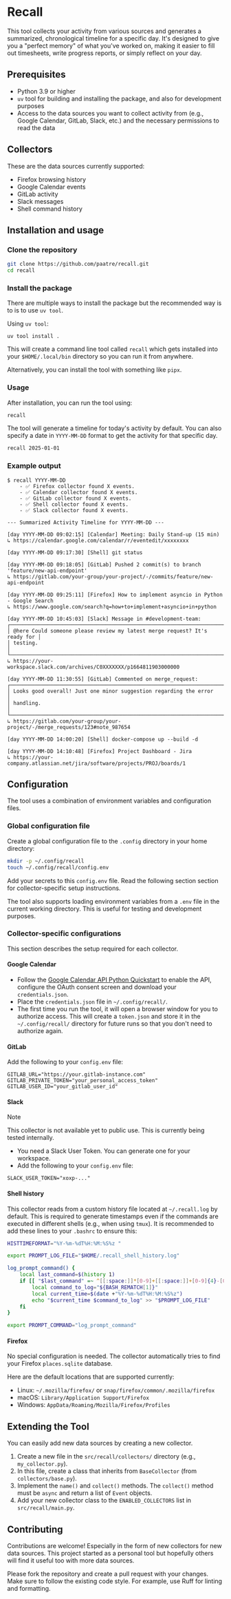 # Recall

This tool collects your activity from various sources and generates a
summarized, chronological timeline for a specific day. It's designed to give
you a "perfect memory" of what you've worked on, making it easier to fill out
timesheets, write progress reports, or simply reflect on your day.

## Prerequisites

- Python 3.9 or higher
- `uv` tool for building and installing the package, and also for development
  purposes
- Access to the data sources you want to collect activity from (e.g., Google
Calendar, GitLab, Slack, etc.) and the necessary permissions to read the data

## Collectors

These are the data sources currently supported:

- Firefox browsing history
- Google Calendar events
- GitLab activity
- Slack messages
- Shell command history

## Installation and usage

### Clone the repository

```bash
git clone https://github.com/paatre/recall.git
cd recall
```

### Install the package

There are multiple ways to install the package but the recommended way is to
is to use `uv tool`.

Using `uv tool`:
```
uv tool install .
```

This will create a command line tool called `recall` which
gets installed into your `$HOME/.local/bin` directory so you can run it from
anywhere.

Alternatively, you can install the tool with something like `pipx`.

### Usage

After installation, you can run the tool using:

```bash
recall
```

The tool will generate a timeline for today's activity by default. You can also
specify a date in `YYYY-MM-DD` format to get the activity for that specific day.

```bash
recall 2025-01-01
```

### Example output

```
$ recall YYYY-MM-DD
    - ✅ Firefox collector found X events.
    - ✅ Calendar collector found X events.
    - ✅ GitLab collector found X events.
    - ✅ Shell collector found X events.
    - ✅ Slack collector found X events.

--- Summarized Activity Timeline for YYYY-MM-DD ---

[day YYYY-MM-DD 09:02:15] [Calendar] Meeting: Daily Stand-up (15 min)
↳ https://calendar.google.com/calendar/r/eventedit/xxxxxxxx

[day YYYY-MM-DD 09:17:30] [Shell] git status

[day YYYY-MM-DD 09:18:05] [GitLab] Pushed 2 commit(s) to branch 'feature/new-api-endpoint'
↳ https://gitlab.com/your-group/your-project/-/commits/feature/new-api-endpoint

[day YYYY-MM-DD 09:25:11] [Firefox] How to implement asyncio in Python - Google Search
↳ https://www.google.com/search?q=how+to+implement+asyncio+in+python

[day YYYY-MM-DD 10:45:03] [Slack] Message in #development-team:
┌───────────────────────────────────────────────────────────────────────────┐
│ @here Could someone please review my latest merge request? It's ready for │
│ testing.                                                                  │
└───────────────────────────────────────────────────────────────────────────┘
↳ https://your-workspace.slack.com/archives/C0XXXXXXX/p1664811903000000

[day YYYY-MM-DD 11:30:55] [GitLab] Commented on merge_request:
┌───────────────────────────────────────────────────────────────────────────┐
│ Looks good overall! Just one minor suggestion regarding the error         │
│ handling.                                                                 │
└───────────────────────────────────────────────────────────────────────────┘
↳ https://gitlab.com/your-group/your-project/-/merge_requests/123#note_987654

[day YYYY-MM-DD 14:00:20] [Shell] docker-compose up --build -d

[day YYYY-MM-DD 14:10:48] [Firefox] Project Dashboard - Jira
↳ https://your-company.atlassian.net/jira/software/projects/PROJ/boards/1
```

## Configuration

The tool uses a combination of environment variables and configuration files.

### Global configuration file

Create a global configuration file to the `.config` directory in your home
directory:

```bash
mkdir -p ~/.config/recall
touch ~/.config/recall/config.env
```

Add your secrets to this `config.env` file. Read the following section section
for collector-specific setup instructions.

The tool also supports loading environment variables from a `.env` file in the
current working directory. This is useful for testing and development purposes.

### Collector-specific configurations

This section describes the setup required for each collector.

#### Google Calendar

- Follow the [Google Calendar API Python Quickstart](https://developers.google.com/calendar/api/quickstart/python)
to enable the API, configure the OAuth consent screen and download your
`credentials.json`.
- Place the `credentials.json` file in `~/.config/recall/`.
- The first time you run the tool, it will open a browser window for you to
authorize access. This will create a `token.json` and store it in the
`~/.config/recall/` directory for future runs so that you
don't need to authorize again.

#### GitLab

Add the following to your `config.env` file:

```
GITLAB_URL="https://your.gitlab-instance.com"
GITLAB_PRIVATE_TOKEN="your_personal_access_token"
GITLAB_USER_ID="your_gitlab_user_id"
```

#### Slack

> [!note]
> This collector is not available yet to public use. This is currently being
> tested internally.

- You need a Slack User Token. You can generate one for your workspace.
- Add the following to your `config.env` file:

```
SLACK_USER_TOKEN="xoxp-..."
```

#### Shell history

This collector reads from a custom history file located at
`~/.recall.log` by default. This is required to generate
timestamps even if the commands are executed in different shells (e.g., when
using `tmux`). It is recommended to add these lines to your `.bashrc` to
ensure this:

```bash
HISTTIMEFORMAT="%Y-%m-%dT%H:%M:%S%z "

export PROMPT_LOG_FILE="$HOME/.recall_shell_history.log"

log_prompt_command() {
    local last_command=$(history 1)
    if [[ "$last_command" =~ ^[[:space:]]*[0-9]+[[:space:]]+[0-9]{4}-[0-9]{2}-[0-9]{2}T[0-9]{2}:[0-9]{2}:[0-9]{2}\+?[0-9]{4}[[:space:]]+(.*) ]]; then
        local command_to_log="${BASH_REMATCH[1]}"
        local current_time=$(date +"%Y-%m-%dT%H:%M:%S%z")
        echo "$current_time $command_to_log" >> "$PROMPT_LOG_FILE"
    fi
}

export PROMPT_COMMAND="log_prompt_command"
```

#### Firefox

No special configuration is needed. The collector automatically tries to find
your Firefox `places.sqlite` database.

Here are the default locations that are supported currently:

- Linux: `~/.mozilla/firefox/` or `snap/firefox/common/.mozilla/firefox`
- macOS: `Library/Application Support/Firefox`
- Windows: `AppData/Roaming/Mozilla/Firefox/Profiles`

## Extending the Tool

You can easily add new data sources by creating a new collector.

1. Create a new file in the `src/recall/collectors/` directory (e.g., `my_collector.py`).
2. In this file, create a class that inherits from `BaseCollector` (from `collectors/base.py`).
3. Implement the `name()` and `collect()` methods. The `collect()` method must be `async` and return a list of `Event` objects.
4. Add your new collector class to the `ENABLED_COLLECTORS` list in `src/recall/main.py`.

## Contributing

Contributions are welcome! Especially in the form of new collectors for new
data sources. This project started as a personal tool but hopefully others will
find it useful too with more data sources.

Please fork the repository and create a pull request with your changes. Make
sure to follow the existing code style. For example, use Ruff for linting and
formatting.

